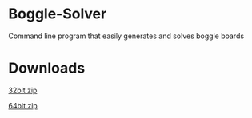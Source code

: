 # Boggle-Solver
Command line program that easily generates and solves boggle boards

# Downloads
<a href="https://www.dropbox.com/s/biy9w27rqozwlxe/boggle%20solver%20-%2032bit.zip?dl=1"> 32bit zip </a>

<a href="https://www.dropbox.com/s/h0zje2x9951phvy/boggle%20solver%20-%2064bit.zip?dl=1"> 64bit zip </a>

